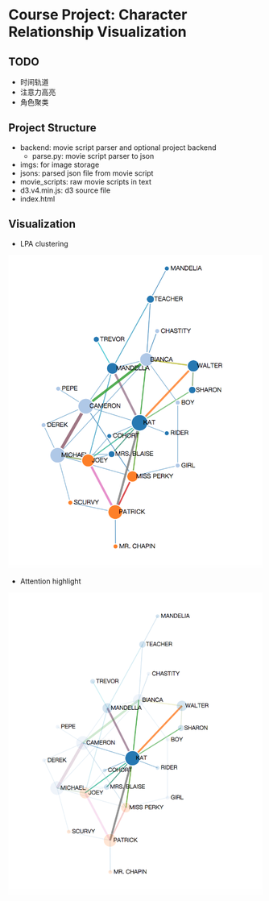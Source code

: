 # Course Project: Character Relationship Visualization
## TODO
- 时间轨道
- 注意力高亮
- 角色聚类
## Project Structure
- backend: movie script parser and optional project backend
    - parse.py: movie script parser to json
- imgs: for image storage
- jsons: parsed json file from movie script
- movie_scripts: raw movie scripts in text
- d3.v4.min.js: d3 source file
- index.html
## Visualization
- LPA clustering

![lpa](./imgs/LPA_clustering.png)
- Attention highlight

![attention](./imgs/Attention.png)